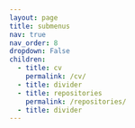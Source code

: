 ```yaml
---
layout: page
title: submenus
nav: true
nav_order: 8
dropdown: False
children:
  - title: cv
    permalink: /cv/
  - title: divider
  - title: repositories
    permalink: /repositories/
  - title: divider
---
```

